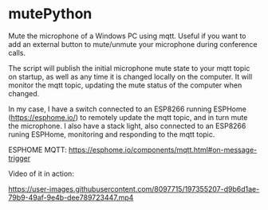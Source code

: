 # mutePython
Mute the microphone of a Windows PC using mqtt. Useful if you want to add an external button to mute/unmute your microphone during conference calls. 

The script will publish the initial microphone mute state to your mqtt topic on startup, as well as any time it is changed locally on the computer. It will monitor the mqtt topic, updating the mute status of the computer when changed.

In my case, I have a switch connected to an ESP8266 running ESPHome (https://esphome.io/) to remotely update the mqtt topic, and in turn mute the microphone. I also have a stack light, also connected to an ESP8266 runing ESPHome, monitoring and responding to the mqtt topic.

ESPHOME MQTT: https://esphome.io/components/mqtt.html#on-message-trigger

Video of it in action:

https://user-images.githubusercontent.com/8097715/197355207-d9b6d1ae-79b9-49af-9e4b-dee789723447.mp4

